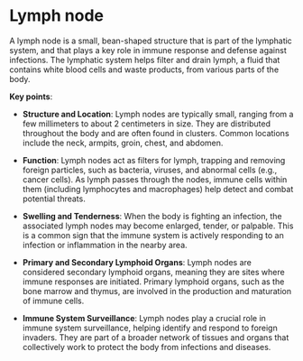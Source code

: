 <!--
source: gpt-3 + jph editing
tags: components
-->

# Lymph node

A lymph node is a small, bean-shaped structure that is part of the lymphatic system, and that plays a key role in immune response and defense against infections. The lymphatic system helps filter and drain lymph, a fluid that contains white blood cells and waste products, from various parts of the body.

**Key points**:

* **Structure and Location**: Lymph nodes are typically small, ranging from a few millimeters to about 2 centimeters in size. They are distributed throughout the body and are often found in clusters. Common locations include the neck, armpits, groin, chest, and abdomen.

* **Function**: Lymph nodes act as filters for lymph, trapping and removing foreign particles, such as bacteria, viruses, and abnormal cells (e.g., cancer cells). As lymph passes through the nodes, immune cells within them (including lymphocytes and macrophages) help detect and combat potential threats.

* **Swelling and Tenderness**: When the body is fighting an infection, the associated lymph nodes may become enlarged, tender, or palpable. This is a common sign that the immune system is actively responding to an infection or inflammation in the nearby area.

* **Primary and Secondary Lymphoid Organs**: Lymph nodes are considered secondary lymphoid organs, meaning they are sites where immune responses are initiated. Primary lymphoid organs, such as the bone marrow and thymus, are involved in the production and maturation of immune cells.

* **Immune System Surveillance**: Lymph nodes play a crucial role in immune system surveillance, helping identify and respond to foreign invaders. They are part of a broader network of tissues and organs that collectively work to protect the body from infections and diseases.
